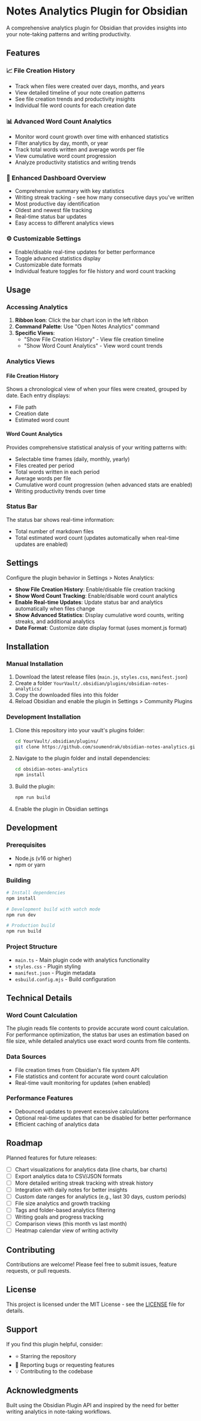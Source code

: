 # Notes Analytics Plugin for Obsidian

A comprehensive analytics plugin for Obsidian that provides insights into your note-taking patterns and writing productivity.

## Features

### 📈 File Creation History
- Track when files were created over days, months, and years
- View detailed timeline of your note creation patterns
- See file creation trends and productivity insights
- Individual file word counts for each creation date

### 📊 Advanced Word Count Analytics
- Monitor word count growth over time with enhanced statistics
- Filter analytics by day, month, or year
- Track total words written and average words per file
- View cumulative word count progression
- Analyze productivity statistics and writing trends

### 🎯 Enhanced Dashboard Overview
- Comprehensive summary with key statistics
- Writing streak tracking - see how many consecutive days you've written
- Most productive day identification
- Oldest and newest file tracking
- Real-time status bar updates
- Easy access to different analytics views

### ⚙️ Customizable Settings
- Enable/disable real-time updates for better performance
- Toggle advanced statistics display
- Customizable date formats
- Individual feature toggles for file history and word count tracking

## Usage

### Accessing Analytics
1. **Ribbon Icon**: Click the bar chart icon in the left ribbon
2. **Command Palette**: Use "Open Notes Analytics" command
3. **Specific Views**: 
   - "Show File Creation History" - View file creation timeline
   - "Show Word Count Analytics" - View word count trends

### Analytics Views

#### File Creation History
Shows a chronological view of when your files were created, grouped by date. Each entry displays:
- File path
- Creation date
- Estimated word count

#### Word Count Analytics
Provides comprehensive statistical analysis of your writing patterns with:
- Selectable time frames (daily, monthly, yearly)
- Files created per period
- Total words written in each period
- Average words per file
- Cumulative word count progression (when advanced stats are enabled)
- Writing productivity trends over time

### Status Bar
The status bar shows real-time information:
- Total number of markdown files
- Total estimated word count (updates automatically when real-time updates are enabled)

## Settings

Configure the plugin behavior in Settings > Notes Analytics:

- **Show File Creation History**: Enable/disable file creation tracking
- **Show Word Count Tracking**: Enable/disable word count analytics
- **Enable Real-time Updates**: Update status bar and analytics automatically when files change
- **Show Advanced Statistics**: Display cumulative word counts, writing streaks, and additional analytics
- **Date Format**: Customize date display format (uses moment.js format)

## Installation

### Manual Installation
1. Download the latest release files (`main.js`, `styles.css`, `manifest.json`)
2. Create a folder `YourVault/.obsidian/plugins/obsidian-notes-analytics/`
3. Copy the downloaded files into this folder
4. Reload Obsidian and enable the plugin in Settings > Community Plugins

### Development Installation
1. Clone this repository into your vault's plugins folder:
   ```bash
   cd YourVault/.obsidian/plugins/
   git clone https://github.com/soumendrak/obsidian-notes-analytics.git
   ```
2. Navigate to the plugin folder and install dependencies:
   ```bash
   cd obsidian-notes-analytics
   npm install
   ```
3. Build the plugin:
   ```bash
   npm run build
   ```
4. Enable the plugin in Obsidian settings

## Development

### Prerequisites
- Node.js (v16 or higher)
- npm or yarn

### Building
```bash
# Install dependencies
npm install

# Development build with watch mode
npm run dev

# Production build
npm run build
```

### Project Structure
- `main.ts` - Main plugin code with analytics functionality
- `styles.css` - Plugin styling
- `manifest.json` - Plugin metadata
- `esbuild.config.mjs` - Build configuration

## Technical Details

### Word Count Calculation
The plugin reads file contents to provide accurate word count calculation. For performance optimization, the status bar uses an estimation based on file size, while detailed analytics use exact word counts from file contents.

### Data Sources
- File creation times from Obsidian's file system API
- File statistics and content for accurate word count calculation
- Real-time vault monitoring for updates (when enabled)

### Performance Features
- Debounced updates to prevent excessive calculations
- Optional real-time updates that can be disabled for better performance
- Efficient caching of analytics data

## Roadmap

Planned features for future releases:
- [ ] Chart visualizations for analytics data (line charts, bar charts)
- [ ] Export analytics data to CSV/JSON formats
- [ ] More detailed writing streak tracking with streak history
- [ ] Integration with daily notes for better insights
- [ ] Custom date ranges for analytics (e.g., last 30 days, custom periods)
- [ ] File size analytics and growth tracking
- [ ] Tags and folder-based analytics filtering
- [ ] Writing goals and progress tracking
- [ ] Comparison views (this month vs last month)
- [ ] Heatmap calendar view of writing activity

## Contributing

Contributions are welcome! Please feel free to submit issues, feature requests, or pull requests.

## License

This project is licensed under the MIT License - see the [LICENSE](LICENSE) file for details.

## Support

If you find this plugin helpful, consider:
- ⭐ Starring the repository
- 🐛 Reporting bugs or requesting features
- 💡 Contributing to the codebase

## Acknowledgments

Built using the Obsidian Plugin API and inspired by the need for better writing analytics in note-taking workflows.
